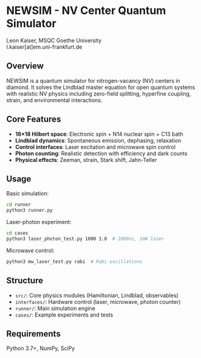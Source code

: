 # NEWSIM - NV Center Quantum Simulator

Leon Kaiser, MSQC Goethe University  
I.kaiser[at]em.uni-frankfurt.de

## Overview

NEWSIM is a quantum simulator for nitrogen-vacancy (NV) centers in diamond. It solves the Lindblad master equation for open quantum systems with realistic NV physics including zero-field splitting, hyperfine coupling, strain, and environmental interactions.

## Core Features

- **18×18 Hilbert space**: Electronic spin + N14 nuclear spin + C13 bath
- **Lindblad dynamics**: Spontaneous emission, dephasing, relaxation
- **Control interfaces**: Laser excitation and microwave spin control
- **Photon counting**: Realistic detection with efficiency and dark counts
- **Physical effects**: Zeeman, strain, Stark shift, Jahn-Teller

## Usage

Basic simulation:
```bash
cd runner
python3 runner.py
```

Laser-photon experiment:
```bash
cd cases
python3 laser_photon_test.py 1000 1.0  # 1000ns, 1mW laser
```

Microwave control:
```bash
python3 mw_laser_test.py rabi  # Rabi oscillations
```

## Structure

- `src/`: Core physics modules (Hamiltonian, Lindblad, observables)
- `interfaces/`: Hardware control (laser, microwave, photon counter)
- `runner/`: Main simulation engine
- `cases/`: Example experiments and tests

## Requirements

Python 3.7+, NumPy, SciPy